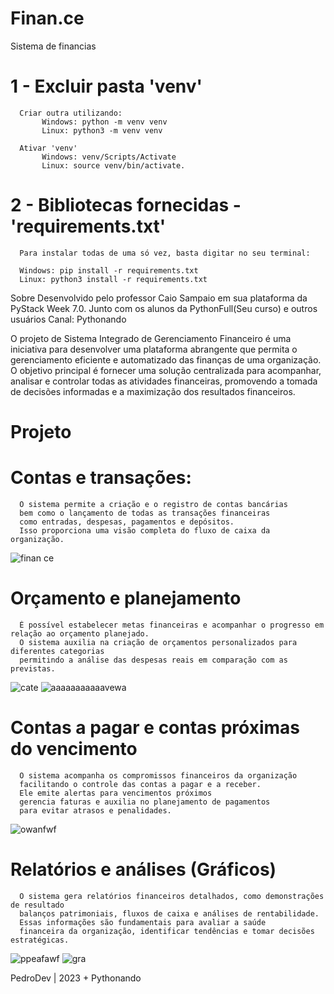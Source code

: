 # Finan.ce
Sistema de financias

# 1 - Excluir pasta 'venv'

      Criar outra utilizando: 
           Windows: python -m venv venv
           Linux: python3 -m venv venv
           
      Ativar 'venv'
           Windows: venv/Scripts/Activate
           Linux: source venv/bin/activate.

# 2 - Bibliotecas fornecidas - 'requirements.txt'
      Para instalar todas de uma só vez, basta digitar no seu terminal: 
      
      Windows: pip install -r requirements.txt
      Linux: python3 install -r requirements.txt


Sobre
Desenvolvido pelo professor Caio Sampaio em sua plataforma da PyStack Week 7.0.
Junto com os alunos da PythonFull(Seu curso) e outros usuários 
Canal: Pythonando

O projeto de Sistema Integrado de Gerenciamento Financeiro é uma iniciativa para desenvolver uma plataforma abrangente que permita o gerenciamento eficiente e automatizado das finanças de uma organização.
O objetivo principal é fornecer uma solução centralizada para acompanhar, analisar e controlar todas as atividades financeiras, promovendo a tomada de decisões informadas e a maximização dos resultados financeiros.


# Projeto

# Contas e transações:
      O sistema permite a criação e o registro de contas bancárias
      bem como o lançamento de todas as transações financeiras
      como entradas, despesas, pagamentos e depósitos. 
      Isso proporciona uma visão completa do fluxo de caixa da organização.
![finan ce](https://github.com/PedroProgramming/Finan.ce/assets/126714121/a7064348-2b09-4713-aa14-100ca1561a3c)



# Orçamento e planejamento
      É possível estabelecer metas financeiras e acompanhar o progresso em relação ao orçamento planejado.
      O sistema auxilia na criação de orçamentos personalizados para diferentes categorias
      permitindo a análise das despesas reais em comparação com as previstas.
![cate](https://github.com/PedroProgramming/Finan.ce/assets/126714121/a37a0e70-d9ce-4cab-a6af-4fe00c4e0fa7)
![aaaaaaaaaaavewa](https://github.com/PedroProgramming/Finan.ce/assets/126714121/9461653b-3016-4506-919a-caf6eaa2715b)

# Contas a pagar e contas próximas do vencimento
      O sistema acompanha os compromissos financeiros da organização
      facilitando o controle das contas a pagar e a receber.
      Ele emite alertas para vencimentos próximos
      gerencia faturas e auxilia no planejamento de pagamentos
      para evitar atrasos e penalidades.
![owanfwf](https://github.com/PedroProgramming/Finan.ce/assets/126714121/58b5d9a1-d8b7-4f25-9d96-6014f6e934b6)

# Relatórios e análises (Gráficos)
      O sistema gera relatórios financeiros detalhados, como demonstrações de resultado
      balanços patrimoniais, fluxos de caixa e análises de rentabilidade.
      Essas informações são fundamentais para avaliar a saúde
      financeira da organização, identificar tendências e tomar decisões estratégicas.
![ppeafawf](https://github.com/PedroProgramming/Finan.ce/assets/126714121/a7353744-b5fa-45ae-aaf2-c4a2c19351cd)
![gra](https://github.com/PedroProgramming/Finan.ce/assets/126714121/989c49d7-120a-4fac-b103-b40b578315b2)


PedroDev | 2023 + Pythonando
